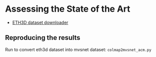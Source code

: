 # Assessing the State of the Art

- [ETH3D dataset downloader](./eth3d)


## Reproducing the results

Run to convert eth3d dataset into mvsnet dataset: `colmap2mvsnet_acm.py`

